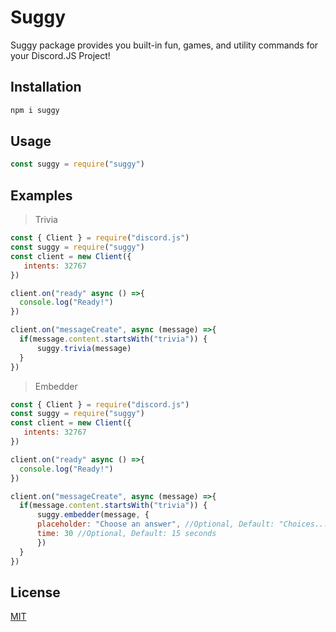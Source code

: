 # Suggy

Suggy package provides you built-in fun, games, and utility commands for your Discord.JS Project!

## Installation
```bash
npm i suggy
```

## Usage
```js
const suggy = require("suggy")
```
## Examples
> Trivia
```js
const { Client } = require("discord.js")
const suggy = require("suggy")
const client = new Client({
   intents: 32767
})

client.on("ready" async () =>{
  console.log("Ready!")
})

client.on("messageCreate", async (message) =>{
  if(message.content.startsWith("trivia")) {
      suggy.trivia(message)
  }
})

```

> Embedder
```js
const { Client } = require("discord.js")
const suggy = require("suggy")
const client = new Client({
   intents: 32767
})

client.on("ready" async () =>{
  console.log("Ready!")
})

client.on("messageCreate", async (message) =>{
  if(message.content.startsWith("trivia")) {
      suggy.embedder(message, {
      placeholder: "Choose an answer", //Optional, Default: "Choices..."
      time: 30 //Optional, Default: 15 seconds
      })
  }
})

```

## License
[MIT](https://choosealicense.com/licenses/mit/)
